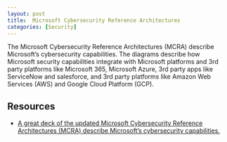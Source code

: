```yaml
---
layout: post
title:  Microsoft Cybersecurity Reference Architectures 
categories: [Security]
---
```


The Microsoft Cybersecurity Reference Architectures (MCRA) describe Microsoft’s cybersecurity capabilities. The diagrams describe how Microsoft security capabilities integrate with Microsoft platforms and 3rd party platforms like Microsoft 365, Microsoft Azure, 3rd party apps like ServiceNow and salesforce, and 3rd party platforms like Amazon Web Services (AWS) and Google Cloud Platform (GCP).

## Resources

+ [A great deck of the updated Microsoft Cybersecurity Reference Architectures (MCRA) describe Microsoft’s cybersecurity capabilities.](https://docs.microsoft.com/en-gb/security/cybersecurity-reference-architecture/mcra)

